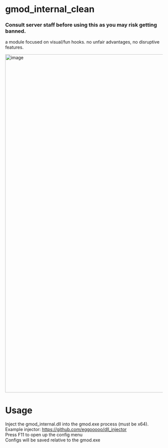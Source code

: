 # gmod_internal_clean
### Consult server staff before using this as you may risk getting banned.

a module focused on visual/fun hooks. no unfair advantages, no disruptive features.

<img width="1920" height="1080" alt="image" src="https://github.com/user-attachments/assets/2bdd46ab-befa-4562-9bd6-07c3c0d6b1fe" />

# Usage
Inject the gmod_internal.dll into the gmod.exe process (must be x64). Example injector: https://github.com/eggooooo/dll_injector <br>
Press F11 to open up the config menu <br>
Configs will be saved relative to the gmod.exe <br>
